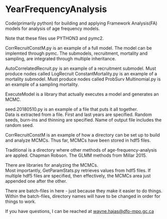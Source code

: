 # YearFrequencyAnalysis
Code(primarily python) for building and applying Framework Analysis(FA) models for analysis of age frequency models.  

Note that these files use PYTHON3 and pymc2.

CorrRecruitConstM.py is an example of a full model.  The model can be implemted through pymc.  The submodels, recruitment, mortality and sampling, are integrated through multiple inheritance.  

AutoCorrelatedRecruit.py is an example of a recruitment submodel.  Must produce nodes called LogRecruit
ConstantMortality.py is an example of a mortality submodel.  Must produce nodes called ProbSurv
Multinomial.py is an example of a sampling mortality.

ExecuteModel is a library that actually executes a model and generates an MCMC.

seed.20180510.py  is an example of a file that puts it all together.  
  Data is extracted from a file.
  First and last years are specified.
  Random seeds, burn-ins and thinning are specified.
  Name of output file includes the  random seed.
  
CorrRecruitConstM is an example of how a directory can be set up to build and analyze MCMCs.
Thus far, MCMCs have been stored in hdf5 files.

Traditional is a directory where other methods of age-frequency-analysis are appled.  Chapman Robson.  The GLMM methods from Millar 2015.

There are libraries for analyzing the MCMCs.  
  Most importantly, GetParamStats.py retrieves values from hdf5 files.  If multiple hdf5 files are specified, then effectively, the MCMCs area just appended one after the other.
  
 There are batch-files in here - just because they make it easier to do things.  Within the batch-files, directory names will have to be changed in order for things to work.
 
 
 If you have questions, I can be reached at wayne.hajas@dfo-mpo.gc.ca

